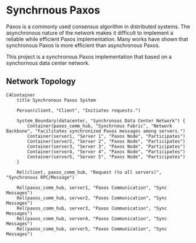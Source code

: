# Synchrnous Paxos

Paxos is a commonly used consensus algorithm in distributed systems. The asynchronous nature of the network makes it difficult to implement a reliable while efficient Paxos implementation. Many works have shown that synchronous Paxos is more efficient than asynchronous Paxos.

This project is a synchronous Paxos implementation that based on a synchornous data center network.

## Network Topology

```mermaid
C4Container
    title Synchronous Paxos System

    Person(client, "Client", "Initiates requests.")

    System_Boundary(datacenter, "Synchronous Data Center Network") {
        Container(paxos_comm_hub, "Synchrnous Fabric", "Network Backbone", "Facilitates synchronized Paxos messages among servers.")
        Container(server1, "Server 1", "Paxos Node", "Participates")
        Container(server2, "Server 2", "Paxos Node", "Participates")
        Container(server3, "Server 3", "Paxos Node", "Participates")
        Container(server4, "Server 4", "Paxos Node", "Participates")
        Container(server5, "Server 5", "Paxos Node", "Participates")
    }

    Rel(client, paxos_comm_hub, "Request (to all servers)", "Synchronous RPC/Message")

    Rel(paxos_comm_hub, server1, "Paxos Communication", "Sync Messages")
    Rel(paxos_comm_hub, server2, "Paxos Communication", "Sync Messages")
    Rel(paxos_comm_hub, server3, "Paxos Communication", "Sync Messages")
    Rel(paxos_comm_hub, server4, "Paxos Communication", "Sync Messages")
    Rel(paxos_comm_hub, server5, "Paxos Communication", "Sync Messages")
```
